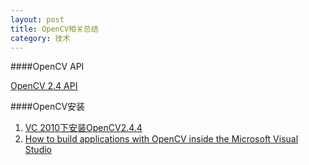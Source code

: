 ```yaml
---
layout: post
title: OpenCV相关总结
category: 技术
---
```


####OpenCV API

[OpenCV 2.4 API](http://docs.opencv.org/2.4/index.html "Markdown")

####OpenCV安装
1. [VC 2010下安装OpenCV2.4.4](http://wiki.opencv.org.cn/index.php/VC_2010下安装OpenCV2.4.4 "Markdown")
2. [How to build applications with OpenCV inside the Microsoft Visual Studio](http://www.opencv.org.cn/opencvdoc/2.3.2/html/doc/tutorials/introduction/windows_visual_studio_Opencv/windows_visual_studio_Opencv.html#windows-visual-studio-how-to "Markdown")

